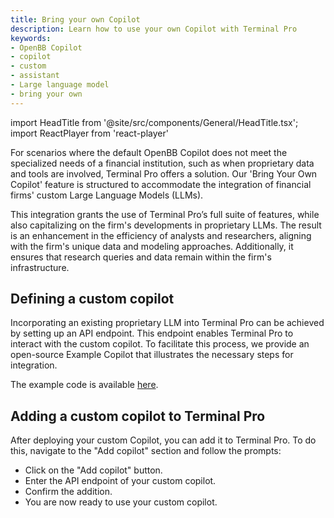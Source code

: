 ```yaml
---
title: Bring your own Copilot
description: Learn how to use your own Copilot with Terminal Pro
keywords:
- OpenBB Copilot
- copilot
- custom
- assistant
- Large language model
- bring your own
---
```


import HeadTitle from '@site/src/components/General/HeadTitle.tsx';
import ReactPlayer from 'react-player'

<HeadTitle title="Bring your own Copilot | OpenBB Terminal Pro Docs" />

For scenarios where the default OpenBB Copilot does not meet the specialized
needs of a financial institution, such as when proprietary data and tools are
involved, Terminal Pro offers a solution. Our 'Bring Your Own Copilot' feature
is structured to accommodate the integration of financial firms' custom Large
Language Models (LLMs).

This integration grants the use of Terminal Pro’s full suite of features, while
also capitalizing on the firm's developments in proprietary LLMs. The result is
an enhancement in the efficiency of analysts and researchers, aligning with the
firm's unique data and modeling approaches. Additionally, it ensures that
research queries and data remain within the firm's infrastructure.

## Defining a custom copilot
Incorporating an existing proprietary LLM into Terminal Pro can be achieved by
setting up an API endpoint. This endpoint enables Terminal Pro to interact with
the custom copilot. To facilitate this process, we provide an open-source
Example Copilot that illustrates the necessary steps for integration. 

The example code is available [here](https://github.com/OpenBB-finance/copilot-for-terminal-pro).

## Adding a custom copilot to Terminal Pro

<ReactPlayer width="70%" height="100%" playing loop muted='true' volume='0' url='https://github.com/OpenBB-finance/OpenBB/assets/14093308/15d2d827-715e-42f3-be62-b3c7f8b26fda' />

After deploying your custom Copilot, you can add it to Terminal Pro.  To do
this, navigate to the "Add copilot" section and follow the prompts:

- Click on the "Add copilot" button.
- Enter the API endpoint of your custom copilot.
- Confirm the addition.
- You are now ready to use your custom copilot. 


